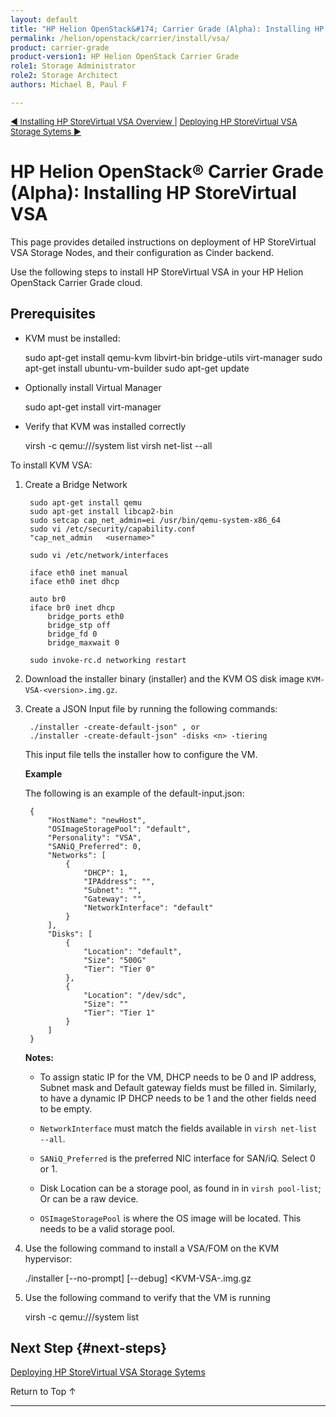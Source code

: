 ```yaml
---
layout: default
title: "HP Helion OpenStack&#174; Carrier Grade (Alpha): Installing HP StoreVirtual VSA"
permalink: /helion/openstack/carrier/install/vsa/
product: carrier-grade
product-version1: HP Helion OpenStack Carrier Grade
role1: Storage Administrator
role2: Storage Architect
authors: Michael B, Paul F

---
```

<!--UNDER REVISION-->


<script>

function PageRefresh {
onLoad="window.refresh"
}

PageRefresh();

</script>

<p style="font-size: small;"><a href="/helion/openstack/1.1/install/vsa/overview/">&#9664; Installing HP StoreVirtual VSA Overview </a> | <a href="/helion/openstack/carrier/install/vsa/deploy/">Deploying HP StoreVirtual VSA Storage Sytems &#9654;</a></p>

<!-- From Installing HPStoreVirtual.docx at https://wiki.hpcloud.net/pages/viewpage.action?pageId=49097241 -->

# HP Helion OpenStack&#174; Carrier Grade (Alpha): Installing HP StoreVirtual VSA

This page provides detailed instructions on deployment of HP StoreVirtual VSA Storage Nodes, and their configuration as Cinder backend.

Use the following steps to install HP StoreVirtual VSA in your HP Helion OpenStack Carrier Grade cloud.

## Prerequisites

* KVM must be installed:

	sudo apt-get install qemu-kvm libvirt-bin bridge-utils virt-manager
	sudo apt-get install ubuntu-vm-builder
	sudo apt-get update

* Optionally install Virtual Manager

	sudo apt-get install virt-manager

* Verify that KVM was installed correctly

	virsh -c qemu:///system list
	virsh net-list --all

To install KVM VSA:

1. Create a Bridge Network

		sudo apt-get install qemu
		sudo apt-get install libcap2-bin
		sudo setcap cap_net_admin=ei /usr/bin/qemu-system-x86_64
		sudo vi /etc/security/capability.conf
		"cap_net_admin   <username>"

		sudo vi /etc/network/interfaces

		iface eth0 inet manual
		iface eth0 inet dhcp

		auto br0
		iface br0 inet dhcp
			bridge_ports eth0
			bridge_stp off
			bridge_fd 0
			bridge_maxwait 0
		
		sudo invoke-rc.d networking restart

2. Download the installer binary (installer) and the KVM OS disk image `KVM-VSA-<version>.img.gz`.

3. Create a JSON Input file by running the following commands: 

		./installer -create-default-json" , or 
		./installer -create-default-json" -disks <n> -tiering

	This input file tells the installer how to configure the VM. 
   
	**Example**

	The following is an example of the default-input.json: 

		{
			"HostName": "newHost", 
			"OSImageStoragePool": "default",
			"Personality": "VSA",
			"SANiQ_Preferred": 0,
			"Networks": [
				{   
					"DHCP": 1,
					"IPAddress": "", 
					"Subnet": "", 
					"Gateway": "",
					"NetworkInterface": "default"
				}   
			],  
			"Disks": [
				{   
					"Location": "default",
					"Size": "500G"
					"Tier": "Tier 0"
				},  
				{   
					"Location": "/dev/sdc",
					"Size": ""
					"Tier": "Tier 1"
				}   
			]   
		}

	**Notes:** 

	* To assign static IP for the VM, DHCP needs to be 0 and IP address, Subnet mask and Default gateway fields must be filled in. Similarly, to have a dynamic IP DHCP needs to be 1 and the other fields need to be empty. 

	* `NetworkInterface` must match the fields available in `virsh net-list --all`.
	
	* `SANiQ_Preferred` is the preferred NIC interface for SAN/iQ. Select 0 or 1.

	* Disk Location can be a storage pool, as found in in `virsh pool-list`; Or can be a raw device. 

	* `OSImageStoragePool` is where the OS image will be located. This needs to be a valid storage pool.

4. Use the following command to install a VSA/FOM on the KVM hypervisor:

	./installer [--no-prompt] [--debug] <JSON Input File> <KVM-VSA-<version>.img.gz

5. Use the following command to verify that the VM is running

	virsh -c qemu:///system list

## Next Step {#next-steps}

[Deploying HP StoreVirtual VSA Storage Sytems](/helion/openstack/carrier/install/vsa/deploy/)


<a href="#top" style="padding:14px 0px 14px 0px; text-decoration: none;"> Return to Top &#8593; </a>

----

